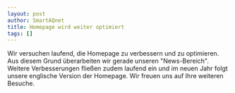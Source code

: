 ```yaml
---
layout: post
author: SmartAQnet
title: Homepage wird weiter optimiert
tags: []
---
```

Wir versuchen laufend, die Homepage zu verbessern und zu optimieren. Aus diesem Grund überarbeiten wir gerade unseren "News-Bereich". Weitere Verbesserungen fließen zudem laufend ein und im neuen Jahr folgt unsere englische Version der Homepage. Wir freuen uns auf Ihre weiteren Besuche.
